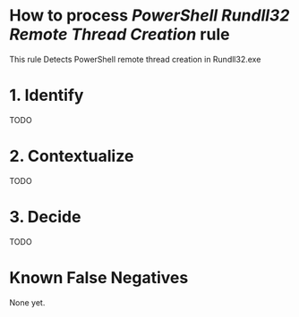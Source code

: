# How to process *PowerShell Rundll32 Remote Thread Creation* rule
This rule Detects PowerShell remote thread creation in Rundll32.exe

# 1. Identify
TODO

# 2. Contextualize
TODO

# 3. Decide
TODO

# Known False Negatives
None yet.
